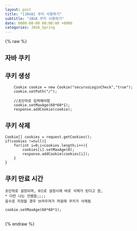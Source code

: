 ```yaml
---  
layout: post  
title: "[JAVA] 쿠키 사용하기"  
subtitle: "JAVA 쿠키 사용하기"  
date: 0000-00-00 00:00:00 +0900  
categories: JAVA_Spring  
---  
```

{% raw %}  
## 자바 쿠키  
  
## 쿠키 생성  
  
		Cookie cookie = new Cookie("securusLoginCheck","true");  
		cookie.setPath("/");  
  
		//초단위로 입력해야함  
		cookie.setMaxAge(60*60*1);  
		response.addCookie(cookie);  
  
## 쿠키 삭제  
  
	Cookie[] cookies = request.getCookies();  
	if(cookies !=null){  
		for(int i=0;i<cookies.length;i++){  
			cookies[i].setMaxAge(0);  
			response.addCookie(cookies[i]);  
		}  
	}  
  
##  쿠키 만료 시간  
	초단위로 설정되며, 0으로 설정시에 바로 삭제가 된다고 함,  
	* 다만 나는 안됐음;;;;  
	음수로 지정할 경우 브라우져가 꺼질때 쿠키가 삭제됨  
  
	cookie.setMaxAge(60*60*1);  
  
                                                                                                                                                                                                                                                                                                                                                                                                                                                                                     
{% endraw %}